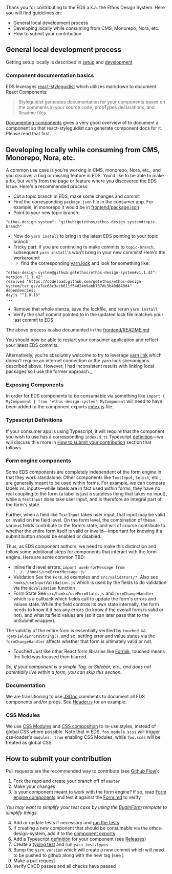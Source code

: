 Thank you for contributing to the EDS a.k.a. the Ethos Design System. Here you will find guidelines on:

- General local development process
- Developing locally while consuming from CMS, Monorepo, Nora, etc.
- How to submit your contribution

## General local development process

Getting setup locally is described in [setup](https://github.com/getethos/ethos-design-system#setup) and [development](https://github.com/getethos/ethos-design-system#development)

### Component documentation basics

EDS leverages [react-styleguidist](TBD) which utilizes markdown to document React Components:

> Styleguidist generates documentation for your components based on the comments in your source code, propTypes declarations, and Readme files.

[Documenting components](https://react-styleguidist.js.org/docs/documenting.html) gives a very good overview of to document a component so that react-styleguidist can generate component docs for it. Please read that first.

## Developing locally while consuming from CMS, Monorepo, Nora, etc.

A common use case is you're working in CMS, monorepo, Nora, etc., and you discover a bug or missing feature
in EDS. You'd like to be able to make a fix, but verify from the page or feature where you discovered the
EDS issue. Here's a recommended process:

- Cut a topic branch in EDS, make some changes and commit
- Find the corresponding `package.json` file in the consumer app. For example, in monorepo it would be in [frontend/package.json](https://github.com/getethos/ethos/blob/cfe5122f12ce5ff84c00cda58fcc0b5d9f3d9534/frontend/package.json#L98)
- Point to your new topic branch:

```shell
"ethos-design-system": "github:getethos/ethos-design-system#topic-branch"
```

- Now do `yarn install` to bring in the latest EDS pointing to your topic branch
- Tricky part: if you are continuing to make commits to `topic-branch`, subsequent `yarn install`'s won't bring in your new commits! Here's the workaround:
  - find the corresponding [yarn.lock](https://github.com/getethos/ethos/blob/cfe5122f12ce5ff84c00cda58fcc0b5d9f3d9534/yarn.lock) and look for something like:

```shell
"ethos-design-system@github:getethos/ethos-design-system#v1.1.42":
version "1.1.42"
resolved "https://codeload.github.com/getethos/ethos-design-system/tar.gz/a7ec68c3acb611f54d24b9abb737de3b40d848d4"
dependencies:
dayjs "^1.8.16"
...
```

- Remove that whole stanza, save the lockfile, and rerun `yarn install`
- Verify the sha1 commit pointed to in the updated lock file matches your last commit to EDS

The above process is also documented in the [frontend/README.md](https://github.com/getethos/ethos/blob/cfe5122f12ce5ff84c00cda58fcc0b5d9f3d9534/frontend/README.md#ethos-design-system-aka-eds)

You should now be able to restart your consumer application and reflect your latest EDS commits.

Alternatively, you're absolutely welcome to try to leverage [yarn link](https://yarnpkg.com/lang/en/docs/cli/link/) which doesn't require an internet connection or the yarn.lock shenanigans described above. However, I had inconsistent results with linking local packages so I use the former approach.\_

### Exposing Components

In order for EDS components to be consumable via something like `import { MyComponent } from 'ethos-design-system'`, `MyComponent` will need to have been added to the component exports [index.js](https://github.com/getethos/ethos-design-system/blob/master/src/components/index.js) file.

### Typescript Definitions

If your consumer app is using Typescript, it will require that the component you wish to use has a corresponding `index.d.ts` Typescript [definition](https://github.com/getethos/ethos-design-system/blob/master/src/components/index.d.ts)—we will discuss this more in [How to submit your contribution](#how-to-submit-your-contribution) section that follows.

### Form engine components

Some EDS components are completely independent of the form engine in that they work standalone. Other components like `TextInput`, `Select`, etc.,
are generally meant to be used within forms. For example, we can compare labels vs. inputs—while labels
are in fact used within forms, they have no real coupling to the form (a label is just a stateless thing that takes
no input), while a `TextInput` does take user input, and is therefore an integral part of the form's state.

Further, when a field like `TextInput` takes user input, that input may be valid or invalid on the field level. On the form level, the combination of these various fields contribute to the form's state, and will of course contribute to whether the entire form itself is valid or invalid—important for knowing if a submit button should be enabled or disabled.

Thus, as EDS component authors, we need to make this distinction and follow some additional steps for components that interact with the form engine. Here are some common TBD:

- Inline field level errors:
  `import useErrorMessage from '../../hooks/useErrorMessage.js'`
- Validation
  See the `Form.md` examples and `src/validators/*`. Also see `hooks/useInputValidation.js` which is used by the fields to do validation via the `doValidation` function
- Form State
  See `src/hooks/useFormState.js` and `formChangeHandler` which is a callback which fields call to update the form's errors and values state. While the field controls its own state internally, the form needs to know if it has any errors (to know if the overall form is valid or not), and what its field values are (so it can later pass that to the onSubmit wrapper).

The validitiy of the entire form is essentially verified by `touched && !getFieldErrorsString()`, and so, setting error and value states via the `formChangeHandler` affects whether that form is ultimately valid or not.

- Touched
  Just like other React form libraries like [Formik](https://jaredpalmer.com/formik/docs/guides/validation#when-does-validation-run), touched means the field was focused then blurred.

_So, if your component is a simple Tag, or Sidebar, etc., and does not potentially live within a form, you can skip this section._

### Documentation

We are transitioning to use [JSDoc](http://usejsdoc.org/) comments to document all EDS components and/or props. See [Header.js](https://github.com/getethos/ethos-design-system/blob/d4c4be443d7214cc9abf0fa82d21380ed2e00a9a/src/nora/components/Header/Header.js#L46) for an example.

### CSS Modules

We use [CSS Modules]() and [CSS composition](https://github.com/css-modules/css-modules) to re-use styles, instead of global CSS where possible. Note that in EDS, `foo.module.scss` will trigger css-loader's `modules: true` enabling CSS Modules, while `foo.scss` will be treated as global CSS.

## How to submit your contribution

Pull requests are the recommended way to contribute (see [Github Flow](https://guides.github.com/introduction/flow/index.html)):

1. Fork the repo and create your branch off of `master`
2. Make your changes
3. Is your component meant to work with the form engine? If so, read [Form engine components](form-engine-components) and test it against the [Form.md](https://github.com/getethos/ethos-design-system/blob/master/src/components/Form/Form.md) to verify

_You may want to simplify your test case by using the [BugInForm](src/components/Form/BugInForm.md.example) template to simplify things._

4. Add or update tests if necessary and [run the tests](https://github.com/getethos/ethos-design-system#tests)
5. If creating a new component that should be consumable via the ethos-design-system, add it to the [component exports](https://github.com/getethos/ethos-design-system/blob/master/src/components/index.js)
6. Add a Typescript [definition](https://github.com/getethos/ethos-design-system/blob/master/src/components/index.d.ts) for your component (see [Releases](https://github.com/getethos/ethos-design-system#releases))
7. Create a [typing test](https://github.com/getethos/ethos-design-system/blob/master/src/components/index.tests.tsx) and run `yarn test:types`
8. Bump the `yarn version` which will create a new commit which will need to be pushed to github along with the new tag (see )
9. Make a pull request
10. Verify CI/CD passes and all checks have passed
